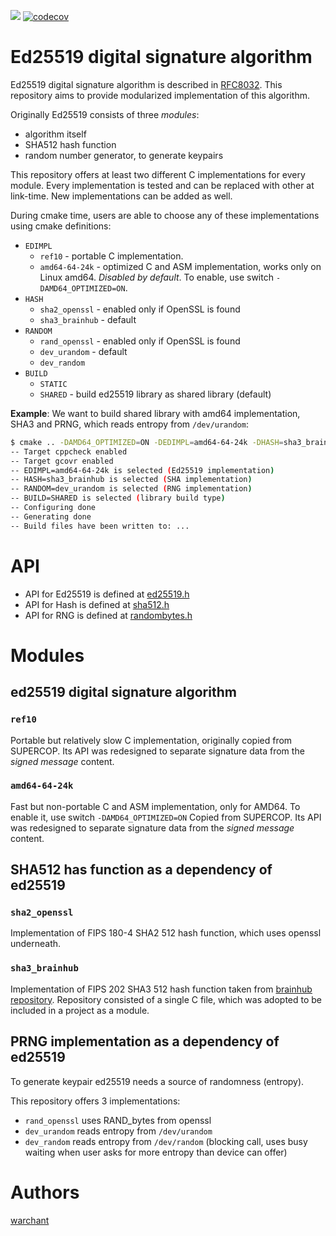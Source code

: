 [![](https://travis-ci.org/Warchant/ed25519.svg?branch=master)](https://travis-ci.org/Warchant/ed25519)
[![codecov](https://codecov.io/gh/Warchant/ed25519/branch/master/graph/badge.svg)](https://codecov.io/gh/Warchant/ed25519)

# Ed25519 digital signature algorithm


Ed25519 digital signature algorithm is described in [RFC8032](https://tools.ietf.org/html/rfc8032). 
This repository aims to provide modularized implementation of this algorithm. 

Originally Ed25519 consists of three *modules*: 
- algorithm itself
- SHA512 hash function
- random number generator, to generate keypairs

This repository offers at least two different C implementations for every module. 
Every implementation is tested and can be replaced with other at link-time.
New implementations can be added as well.

During cmake time, users are able to choose any of these implementations using cmake definitions:

- `EDIMPL`
    - `ref10` - portable C implementation. 
    - `amd64-64-24k` - optimized C and ASM implementation, works only on Linux amd64. *Disabled by default*. To enable, use switch `-DAMD64_OPTIMIZED=ON`.
- `HASH`
    - `sha2_openssl` - enabled only if OpenSSL is found
    - `sha3_brainhub` - default
- `RANDOM`
    - `rand_openssl` - enabled only if OpenSSL is found
    - `dev_urandom` - default
    - `dev_random`
- `BUILD`
    - `STATIC`
    - `SHARED` - build ed25519 library as shared library (default)

**Example**:
We want to build shared library with amd64 implementation, SHA3 and PRNG, which reads entropy from `/dev/urandom`:

```bash
$ cmake .. -DAMD64_OPTIMIZED=ON -DEDIMPL=amd64-64-24k -DHASH=sha3_brainhub -DRANDOM=dev_urandom -DBUILD=SHARED
-- Target cppcheck enabled
-- Target gcovr enabled
-- EDIMPL=amd64-64-24k is selected (Ed25519 implementation)
-- HASH=sha3_brainhub is selected (SHA implementation)
-- RANDOM=dev_urandom is selected (RNG implementation)
-- BUILD=SHARED is selected (library build type)
-- Configuring done
-- Generating done
-- Build files have been written to: ...
```

# API

- API for Ed25519 is defined at [ed25519.h](./include/ed25519/ed25519.h)
- API for Hash is defined at [sha512.h](./include/ed25519/sha512.h)
- API for RNG is defined at [randombytes.h](./include/ed25519/randombytes.h)

# Modules

## ed25519 digital signature algorithm

### `ref10`

Portable but relatively slow C implementation, originally copied from SUPERCOP. 
Its API was redesigned to separate signature data from the *signed message* content.

### `amd64-64-24k`

Fast but non-portable C and ASM implementation, only for AMD64. To enable it, use switch `-DAMD64_OPTIMIZED=ON`
Copied from SUPERCOP. 
Its API was redesigned to separate signature data from the *signed message* content.

## SHA512 has function as a dependency of ed25519

### `sha2_openssl`

Implementation of FIPS 180-4 SHA2 512 hash function, which uses openssl underneath.

### `sha3_brainhub`

Implementation of FIPS 202 SHA3 512 hash function taken from [brainhub repository](https://github.com/brainhub/SHA3IUF).
Repository consisted of a single C file, which was adopted to be included in a project as a module.

## PRNG implementation as a dependency of ed25519

To generate keypair ed25519 needs a source of randomness (entropy). 

This repository offers 3 implementations:
- `rand_openssl` uses RAND_bytes from openssl
- `dev_urandom` reads entropy from `/dev/urandom`
- `dev_random` reads entropy from `/dev/random` (blocking call, uses busy waiting when user asks for more entropy than device can offer)

# Authors

[warchant](https://github.com/warchant)
